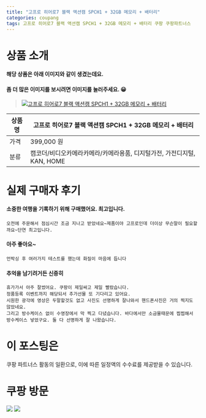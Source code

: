 ```yaml
---
title: "고프로 히어로7 블랙 액션캠 SPCH1 + 32GB 메모리 + 배터리"
categories: coupang
tags: 고프로 히어로7 블랙 액션캠 SPCH1 + 32GB 메모리 + 배터리 쿠팡 쿠팡파트너스
---
```

# 상품 소개
#### 해당 상품은 아래 이미지와 같이 생겼는데요. 
#### 좀 더 많은 이미지를 보시려면 이미지를 눌러주세요. 😀
> [![고프로 히어로7 블랙 액션캠 SPCH1 + 32GB 메모리 + 배터리](https://static.coupangcdn.com/image/affiliate/banner/2c14d60ac9219808a365a8d54842c9b3@2x.jpg)](https://coupa.ng/bO4xZP)

상품명 | 고프로 히어로7 블랙 액션캠 SPCH1 + 32GB 메모리 + 배터리
-------|-------
가격 | 399,000 원
분류 | 캠코더/비디오카메라카메라/카메라용품, 디지털가전, 가전디지털, KAN, HOME

# 실제 구매자 후기

####    소중한 여행을 기록하기 위해 구매했어요. 최고입니다.
    오전에 주문해서 점심시간 조금 지나고 받았네요~제품이야 고프로인데 더이상 무슨말이 필요할까요~단연 최고입니다.

####    아주 좋아요~
    언박싱 후 여러가지 테스트를 했는데 화질이 마음에 듭니다

####    추억을 남기려거든 신중히
    휴가가서 아주 잘썼어요. 쿠팡이 제일싸고 제일 빨랐습니다.
    정품등록 이벤트까지 해당되서 추가선물 또 기다리고 있어요.
    시원한 광각에 영상은 두말할것도 없고 사진도 선명하게 잘나와서 핸드폰사진은 거의 찍지도 않았네요.
    그리고 방수케이스 없이 수영장에서 막 찍고 다녔습니다. 바다에서만 소금물때문에 찝찝해서 방수케이스 넣었구요. 둘 다 선명하게 잘 나왔습니다.

# 이 포스팅은
쿠팡 파트너스 활동의 일환으로, 이에 따른 일정액의 수수료를 제공받을 수 있습니다.

# 쿠팡 방문
[![](https://ads-partners.coupang.com/banners/404218?subId=&traceId=V0-301-bae0f72e5e59e45f-I404218&w=728&h=90)](https://coupa.ng/bOXH5d)
[![](https://ads-partners.coupang.com/banners/404240?subId=&traceId=V0-301-371ae01f4226dec2-I404240&w=728&h=90)](https://coupa.ng/bOXIeg)


